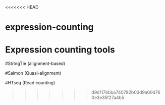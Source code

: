 <<<<<<< HEAD
# expression-counting

Expression counting tools
==========================
#StringTie (alignment-based)

#Salmon (Quasi-alignment) 

#HTseq (Read counting)
>>>>>>> d9d117bbba740782b03d9a60d760e3e35f27a4b5

